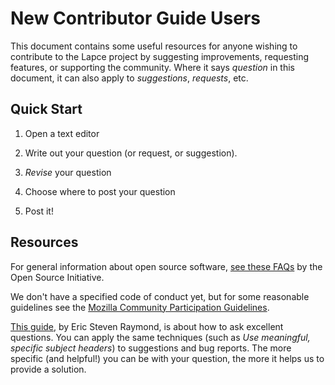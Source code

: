 # New Contributor Guide **Users**

This document contains some useful resources for anyone wishing to contribute to the Lapce project by suggesting improvements, requesting features, or supporting the community. Where it says _question_ in this document, it can also apply to _suggestions_, _requests_, etc.

## Quick Start 

1. Open a text editor

2. Write out your question (or request, or suggestion).

3. _Revise_ your question

4. Choose where to post your question

5. Post it!

## Resources

For general information about open source software, [see these FAQs](https://opensource.org/faq) by the Open Source Initiative.

We don't have a specified code of conduct yet, but for some reasonable guidelines see the [Mozilla Community Participation Guidelines](https://www.mozilla.org/en-US/about/governance/policies/participation/).

[This guide](http://www.catb.org/~esr/faqs/smart-questions.html), by Eric Steven Raymond, is about how to ask excellent questions. You can apply the same techniques (such as _Use meaningful, specific subject headers_) to suggestions and bug reports. The more specific (and helpful!) you can be with your question, the more it helps us to provide a solution.
